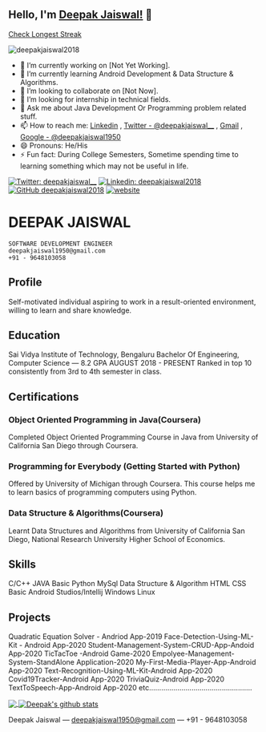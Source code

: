 ## Hello, I'm [Deepak Jaiswal!](https://deepakjaiswal.ml/) 👋


[Check Longest Streak](https://azu.github.io/github-longest-streak/?user=deepakjaiswal2018)

<p align="left"> <img src="https://komarev.com/ghpvc/?username=deepakjaiswal2018&label=Views&color=red&style=plastic" alt="deepakjaiswal2018" /> </p>

<!--
**deepakjaiswal2018/deepakjaiswal2018** is a ✨ _special_ ✨ repository because its `README.md` (this file) appears on your GitHub profile.
-->


- 🔭 I’m currently working on [Not Yet Working].
- 🌱 I’m currently learning Android Development & Data Structure & Algorithms.
- 👯 I’m looking to collaborate on [Not Now].
- 🤔 I’m looking for internship in technical fields.
- 💬 Ask me about Java Development Or Programming problem related stuff.
- 📫 How to reach me: [Linkedin](https://linkedin.com/in/deepakjaiswal2018) , [Twitter - @deepakjaiswal__](https://twitter.com/deepakjaiswal__) , [Gmail](mailto:deepakjaiswal1950@gmail.com) , [Google - @deepakjaiswal1950](http://lmgtfy.com/?q=deepakjaiswal1950)
- 😄 Pronouns: He/His
- ⚡ Fun fact: During College Semesters, Sometime spending time to learning something which may not be useful in life.

<!-- Adding link -->
[![Twitter: deepakjaiswal__](https://img.shields.io/twitter/follow/deepakjaiswal__?style=social)](https://twitter.com/deepakjaiswal__)
[![Linkedin: deepakjaiswal2018](https://img.shields.io/badge/-deepakjaiswal2018-blue?style=flat-square&logo=Linkedin&logoColor=white&link=https://www.linkedin.com/in/deepakjaiswal2018/)](https://www.linkedin.com/in/deepakjaiswal2018/)
[![GitHub deepakjaiswal2018](https://img.shields.io/github/followers/deepakjaiswal2018?label=follow&style=social)](https://github.com/deepakjaiswal2018)
[![website](https://img.shields.io/badge/PortfolioWebsite-deepakjaiswal.ml-2648ff?style=flat-square&logo=google-chrome)](https://deepakjaiswal.ml/)







# DEEPAK JAISWAL
```
SOFTWARE DEVELOPMENT ENGINEER
deepakjaiswal1950@gmail.com
+91 - 9648103058
```
## Profile
Self-motivated individual aspiring to work in a result-oriented environment, willing to learn and share knowledge.

## Education
Sai Vidya Institute of Technology, Bengaluru
Bachelor Of Engineering, Computer Science — 8.2 GPA
AUGUST 2018 - PRESENT
Ranked in top 10 consistently from 3rd to 4th semester in class.

## Certifications
### Object Oriented Programming in Java(Coursera)
Completed Object Oriented Programming Course in Java from University of California San Diego through Coursera.

### Programming for Everybody (Getting Started with Python)
Offered by University of Michigan through Coursera. This course helps me to learn basics of programming computers using Python.

### Data Structure & Algorithms(Coursera)
Learnt Data Structures and Algorithms from University of California San Diego, National Research University Higher School of Economics.

## Skills
C/C++
JAVA
Basic Python
MySql
Data Structure & Algorithm
HTML
CSS
Basic Android Studios/Intellij
Windows
Linux

## Projects
Quadratic Equation Solver - Andriod App-2019
Face-Detection-Using-ML-Kit - Android App-2020
Student-Management-System-CRUD-App-Andoid App-2020
TicTacToe -Android Game-2020
Empolyee-Management-System-StandAlone Application-2020
My-First-Media-Player-App-Android App-2020
Text-Recognition-Using-ML-Kit-Android App-2020
Covid19Tracker-Android App-2020
TriviaQuiz-Android App-2020
TextToSpeech-App-Android App-2020
etc...................................................







<!-- Addign some stats by the help of anurag github -->
<!-- Most lang stats -->
<a href="https://github.com/deepakjaiswal2018">
  <img align="center" src="https://github-readme-stats.vercel.app/api/top-langs/?username=deepakjaiswal2018&theme=dark&hide_langs_below=1" />
</a>
<!-- Profile highlights -->
<a href="https://github.com/deepakjaiswal2018">
 <img align="center" src="https://github-readme-stats.vercel.app/api?username=deepakjaiswal2018&show_icons=true&theme=dark&line_height=40" alt="Deepak's github stats"/>
</a>





Deepak Jaiswal — deepakjaiswal1950@gmail.com — +91 - 9648103058
